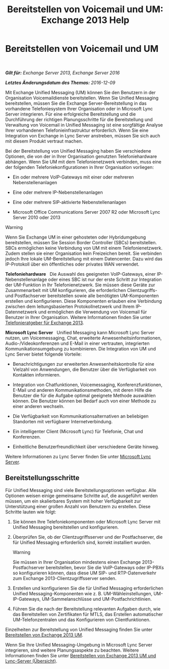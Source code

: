 ﻿---
title: 'Bereitstellen von Voicemail und UM: Exchange 2013 Help'
TOCTitle: Bereitstellen von Voicemail und UM
ms:assetid: 3df61b62-a1e4-41fb-969c-319189ae4e42
ms:mtpsurl: https://technet.microsoft.com/de-de/library/JJ673519(v=EXCHG.150)
ms:contentKeyID: 50475439
ms.date: 04/24/2018
mtps_version: v=EXCHG.150
ms.translationtype: HT
---

# Bereitstellen von Voicemail und UM

 

_**Gilt für:** Exchange Server 2013, Exchange Server 2016_

_**Letztes Änderungsdatum des Themas:** 2016-12-09_

Mit Exchange Unified Messaging (UM) können Sie den Benutzern in der Organisation Voicemaildienste bereitstellen. Wenn Sie Unified Messaging bereitstellen, müssen Sie die Exchange Server-Bereitstellung in das vorhandene Telefoniesystem Ihrer Organisation oder in Microsoft Lync Server integrieren. Für eine erfolgreiche Bereitstellung und die Durchführung der richtigen Planungsschritte für die Bereitstellung und Verwaltung von Voicemail in Unified Messaging ist eine sorgfältige Analyse Ihrer vorhandenen Telefonieinfrastruktur erforderlich. Wenn Sie eine Integration von Exchange in Lync Server anstreben, müssen Sie sich auch mit diesem Produkt vertraut machen.

Bei der Bereitstellung von Unified Messaging haben Sie verschiedene Optionen, die von der in Ihrer Organisation genutzten Telefoniehardware abhängen. Wenn Sie UM mit dem Telefonienetzwerk verbinden, muss eine der folgenden Telefoniekonfigurationen in Ihrer Organisation vorliegen:

  - Ein oder mehrere VoIP-Gateways mit einer oder mehreren Nebenstellenanlagen

  - Eine oder mehrere IP-Nebenstellenanlagen

  - Eine oder mehrere SIP-aktivierte Nebenstellenanlagen

  - Microsoft Office Communications Server 2007 R2 oder Microsoft Lync Server 2010 oder 2013


> [!WARNING]
> Wenn Sie Exchange UM in einer gehosteten oder Hybridumgebung bereitstellen, müssen Sie Session Border Controller (SBCs) bereitstellen. SBCs ermöglichen keine Verbindung von UM mit einem Telefonienetzwerk. Zudem stellen sie einer Organisation kein Freizeichen bereit. Sie verbinden jedoch Ihre lokale UM-Bereitstellung mit einem Datencenter. Dazu wird das IP-Protokoll über ein öffentliches oder privates WAN verwendet.



**Telefoniehardware**   Die Auswahl des geeigneten VoIP-Gateways, einer IP-Nebenstellenanlage oder eines SBC ist nur der erste Schritt zur Integration der UM-Funktion in Ihr Telefonienetzwerk. Sie müssen diese Geräte zur Zusammenarbeit mit UM konfigurieren, die erforderlichen Clientzugriffs- und Postfachserver bereitstellen sowie alle benötigten UM-Komponenten erstellen und konfigurieren. Diese Komponenten erlauben eine Verbindung zwischen dem leitungsbasierten Protokollnetzwerk und Ihrem IP-Datennetzwerk und ermöglichen die Verwendung von Voicemail für Benutzer in Ihrer Organisation. Weitere Informationen finden Sie unter [Telefonieratgeber für Exchange 2013](telephony-advisor-for-exchange-2013-exchange-2013-help.md).

**Microsoft Lync Server**   Unified Messaging kann Microsoft Lync Server nutzen, um Voicemessaging, Chat, erweiterte Anwesenheitsinformationen, Audio-/Videokonferenzen und E-Mail in einer vertrauten, integrierten Kommunikationsumgebung zu kombinieren. Die Integration von UM und Lync Server bietet folgende Vorteile:

  - Benachrichtigungen zur erweiterten Anwesenheitskontrolle für eine Vielzahl von Anwendungen, die Benutzer über die Verfügbarkeit von Kontakten informieren.

  - Integration von Chatfunktionen, Voicemessaging, Konferenzfunktionen, E-Mail und anderen Kommunikationsmethoden, mit deren Hilfe die Benutzer die für die Aufgabe optimal geeignete Methode auswählen können. Die Benutzer können bei Bedarf auch von einer Methode zu einer anderen wechseln.

  - Die Verfügbarkeit von Kommunikationsalternativen an beliebigen Standorten mit verfügbarer Internetverbindung.

  - Ein intelligenter Client (Microsoft Lync) für Telefonie, Chat und Konferenzen.

  - Einheitliche Benutzerfreundlichkeit über verschiedene Geräte hinweg.

Weitere Informationen zu Lync Server finden Sie unter [Microsoft Lync Server](https://go.microsoft.com/fwlink/p/?linkid=265752).

## Bereitstellungsschritte

Für Unified Messaging sind viele Bereitstellungsoptionen verfügbar. Alle Optionen weisen einige gemeinsame Schritte auf, die ausgeführt werden müssen, um ein skalierbares System mit hoher Verfügbarkeit zur Unterstützung einer großen Anzahl von Benutzern zu erstellen. Diese Schritte lauten wie folgt:

1.  Sie können Ihre Telefoniekomponenten oder Microsoft Lync Server mit Unified Messaging bereitstellen und konfigurieren.

2.  Überprüfen Sie, ob der Clientzugriffsserver und der Postfachserver, die für Unified Messaging erforderlich sind, korrekt installiert wurden.
    

    > [!WARNING]
    > Sie müssen in Ihrer Organisation mindestens einen Exchange 2013-Postfachserver bereitstellen, bevor Sie die VoIP-Gateways oder IP-PBXs so konfigurieren können, dass diese UM SIP- und RTP-Datenverkehr zum Exchange 2013-Clientzugriffsserver senden.



3.  Erstellen und konfigurieren Sie die für Unified Messaging erforderlichen Unified Messaging-Komponenten wie z. B. UM-Wähleinstellungen, UM-IP-Gateways, UM-Sammelanschlüsse und UM-Postfachrichtlinien.

4.  Führen Sie die nach der Bereitstellung relevanten Aufgaben durch, wie das Bereitstellen von Zertifikaten für MTLS, das Erstellen automatischer UM-Telefonzentralen und das Konfigurieren von Clientfunktionen.

Einzelheiten zur Bereitstellung von Unified Messaging finden Sie unter [Bereitstellen von Exchange 2013 UM](deploy-exchange-2013-um-exchange-2013-help.md).

Wenn Sie Ihre Unified Messaging-Umgebung in Microsoft Lync Server integrieren, sind weitere Planungsaspekte zu beachten. Weitere Informationen finden Sie unter [Bereitstellen von Exchange 2013 UM und Lync-Server (Übersicht)](deploying-exchange-2013-um-and-lync-server-overview-exchange-2013-help.md).

